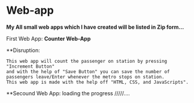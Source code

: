 # Web-app
**My All small web apps which I have created will be listed in Zip form...**

First Web App: **Counter Web-App**
  
  **Disruption:
    
    This web app will count the passenger on station by pressing "Increment Button" 
    and with the help of "Save Button" you can save the number of passengers leave/Enter whenever the metro stops on station. 
    This web app is made with the help off "HTML, CSS, and JavaScripts".
 
  
**Secound Web App: loading the progress /////....
